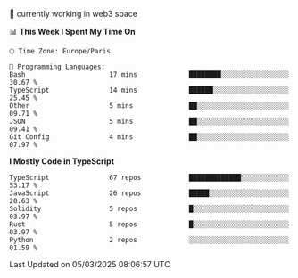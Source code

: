 🔭 currently working in web3 space

<!--START_SECTION:waka-->
📊 **This Week I Spent My Time On** 

```text
🕑︎ Time Zone: Europe/Paris

💬 Programming Languages: 
Bash                     17 mins             ████████░░░░░░░░░░░░░░░░░   30.67 % 
TypeScript               14 mins             ██████░░░░░░░░░░░░░░░░░░░   25.45 % 
Other                    5 mins              ██░░░░░░░░░░░░░░░░░░░░░░░   09.71 % 
JSON                     5 mins              ██░░░░░░░░░░░░░░░░░░░░░░░   09.41 % 
Git Config               4 mins              ██░░░░░░░░░░░░░░░░░░░░░░░   07.97 % 
```

**I Mostly Code in TypeScript** 

```text
TypeScript               67 repos            █████████████░░░░░░░░░░░░   53.17 % 
JavaScript               26 repos            █████░░░░░░░░░░░░░░░░░░░░   20.63 % 
Solidity                 5 repos             █░░░░░░░░░░░░░░░░░░░░░░░░   03.97 % 
Rust                     5 repos             █░░░░░░░░░░░░░░░░░░░░░░░░   03.97 % 
Python                   2 repos             ░░░░░░░░░░░░░░░░░░░░░░░░░   01.59 % 
```




 Last Updated on 05/03/2025 08:06:57 UTC
<!--END_SECTION:waka-->
